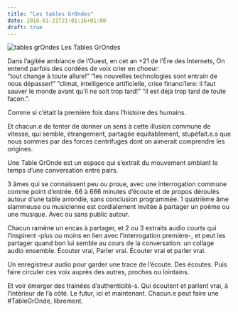 ```yaml
---
title: "Les tables GrOndes"
date: 2018-01-21T21:01:16+01:00
draft: true
---
```


![tables grOndes](/tg.jpg)
Les Tables GrOndes

Dans l’agitée ambiance de l’Ouest, en cet an +21 de l’Ère des Internets,
On entend parfois des cordées de voix crier en choeur:   
“tout change à toute allure!”
“les nouvelles technologies sont entrain de nous dépasser!” 
”climat, intelligence artificielle, crise financi1ere: il faut sauver le monde avant qu’il ne soit trop tard!”
“il est déjà trop tard de toute facon.”.

Comme si c’était la première fois dans l’histoire des humains.

Et chacun.e de tenter de donner un sens à cette illusion commune de vitesse, 
qui semble, étrangement, partagée équitablement,
stupéfait.e.s  que nous sommes par des forces centrifuges dont on aimerait comprendre les origines.


Une Table GrOnde est un espace 
  qui s’extrait du mouvement ambiant
    le temps d’une conversation entre pairs.

3 âmes qui se connaissent peu ou proue,
avec une interrogation commune comme point d’entrée.
66 à 666 minutes d’écoute et de propos 
déroulés autour d’une table arrondie, 
sans conclusion programmée.
1 quatrième âme slammeuse ou musicienne est cordialement invitée à partager un poème ou une musique.
Avec ou sans public autour.

Chacun ramène un encas à partager,
et 2 ou 3 extraits audio courts qui l’inspirent -plus ou moins en lien avec l’interrogation première-, 
et peut les partager quand bon lui semble au cours de la conversation: un collage audio ensemble.
Écouter vrai, Parler vrai.
Écouter vrai et parler vrai. 

Un enregistreur audio pour garder une trace 
de l’écoute. Des écoutes. 
Puis faire circuler ces voix auprès des autres, proches ou lointains.


Et voir émerger des trainées d’authenticité-s. 
Qui écoutent et parlent vrai, 
à l’intérieur de l’à côté.
Le futur, ici et maintenant.
Chacun.e peut faire une #TableGrOnde, librement.
